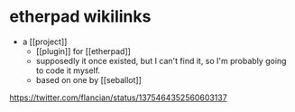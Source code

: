 # etherpad wikilinks

- a [[project]]
  - [[plugin]] for [[etherpad]]
  - supposedly it once existed, but I can't find it, so I'm probably going to code it myself.
  - based on one by [[seballot]]
  
https://twitter.com/flancian/status/1375464352560603137



